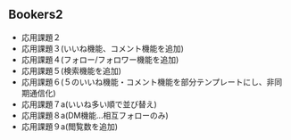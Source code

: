 <h2>Bookers2</h2>

<ul>
  <li>応用課題２</li>
  <li>応用課題３(いいね機能、コメント機能を追加)</li>
  <li>応用課題４(フォロー/フォロワー機能を追加)</li>
  <li>応用課題５(検索機能を追加)</li>
  <li>応用課題６(５のいいね機能・コメント機能を部分テンプレートにし、非同期通信化)</li>
  <li>応用課題７a(いいね多い順で並び替え)</li>
  <li>応用課題８a(DM機能…相互フォローのみ)</li>
  <li>応用課題９a(閲覧数を追加)</li>
</ul>